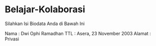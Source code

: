 # Belajar-Kolaborasi

Silahkan Isi Biodata Anda di Bawah Ini

Nama    :  Dwi Ophi Ramadhan
TTL     :  Asera, 23 November 2003
Alamat  :  Privasi
